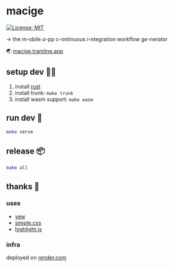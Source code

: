 # macige 
[![License: MIT](https://img.shields.io/badge/License-MIT-yellow.svg)](https://opensource.org/licenses/MIT)

→ the _m_-obile _a_-pp _c_-ontinuous _i_-ntegration workflow _ge_-nerator

🌏 [macige.tramline.app](https://macige.tramline.app)

## setup dev 👩‍💻

1. install [rust](https://www.rust-lang.org/)
1. install trunk: `make trunk`
1. install wasm support: `make wasm`

## run dev 🐞

```bash
make serve
```

## release 📦

```bash
make all
```

## thanks 🥰

### uses 
- [yew](https://yew.rs "yew-rs")
- [simple.css](https://simplecss.org/ "simple-css") 
- [highlight.js](https://highlightjs.org "highlight-js") 

### infra 
deployed on [render.com](https://render.com/docs/static-sites) 
